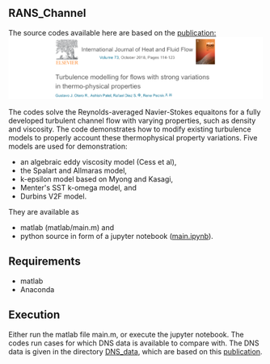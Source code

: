 ## RANS_Channel

The source codes available here are based on the [publication:](https://www.sciencedirect.com/science/article/pii/S0142727X18301978)
[![paper](https://github.com/Fluid-Dynamics-Of-Energy-Systems-Team/RANS_Channel/blob/master/paper.png)](https://www.sciencedirect.com/science/article/pii/S0142727X18301978)

The codes solve the Reynolds-averaged Navier-Stokes equaitons for a fully developed turbulent channel flow with varying properties, such as density and viscosity. The code demonstrates how to modify existing turbulence models to properly account these thermophysical property variations. Five models are used for demonstration:
* an algebraic eddy viscosity model (Cess et al),
* the Spalart and Allmaras model,
* k-epsilon model based on Myong and Kasagi,
* Menter's SST k-omega model, and
* Durbins V2F model. 

They are available as
* matlab (matlab/main.m) and
* python source in form of a jupyter notebook ([main.ipynb](https://github.com/Fluid-Dynamics-Of-Energy-Systems-Team/RANS_Channel/blob/master/main.ipynb)). 

## Requirements

* matlab
* Anaconda 


## Execution

Either run the matlab file main.m, or execute the jupyter notebook. The codes run cases for which DNS data is available to compare with. The DNS data is given in the directory [DNS_data](https://github.com/Fluid-Dynamics-Of-Energy-Systems-Team/RANS_Channel/tree/master/DNS_data), which are based on this [publication](http://pure.tudelft.nl/ws/files/22297028/PecnikPatel.pdf).







